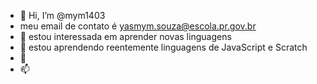 - 👋 Hi, I’m @mym1403
- meu email de contato é yasmym.souza@escola.pr.gov.br
- 👀 estou interessada em aprender novas linguagens
- 🌱 estou aprendendo reentemente linguagens de JavaScript e Scratch
- 💞️ 
- 📫 

<!---
mym1403/mym1403 is a ✨ special ✨ repository because its `README.md` (this file) appears on your GitHub profile.
You can click the Preview link to take a look at your changes.
--->

